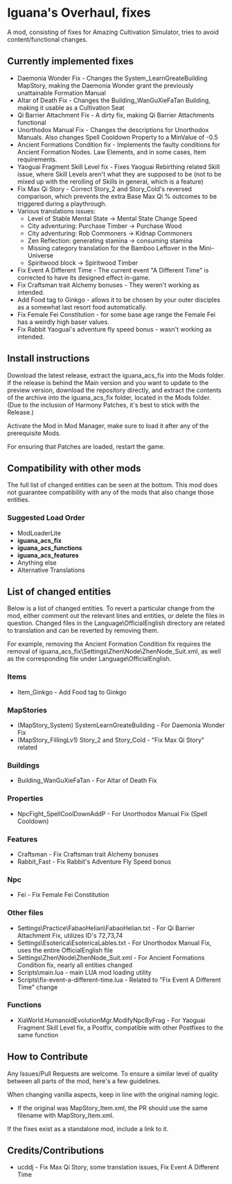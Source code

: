# Iguana's Overhaul, fixes
A mod, consisting of fixes for Amazing Cultivation Simulator, tries to avoid content/functional changes.

## Currently implemented fixes

* Daemonia Wonder Fix - Changes the System_LearnGreateBuilding MapStory, making the Daemonia Wonder grant the previously unattainable Formation Manual
* Altar of Death Fix - Changes the Building_WanGuXieFaTan Building, making it usable as a Cultivation Seat
* Qi Barrier Attachment Fix - A dirty fix, making Qi Barrier Attachments functional
* Unorthodox Manual Fix - Changes the descriptions for Unorthodox Manuals. Also changes Spell Cooldown Property to a MinValue of -0.5
* Ancient Formations Condition fix - Implements the faulty conditions for Ancient Formation Nodes. Law Elements, and in some cases, Item requirements.
* Yaoguai Fragment Skill Level fix - Fixes Yaoguai Rebirthing related Skill issue, where Skill Levels aren't what they are supposed to be (not to be mixed up with the rerolling of Skills in general, which is a feature)
* Fix Max Qi Story - Correct Story_2 and Story_Cold's reversed comparison, which prevents the extra Base Max Qi % outcomes to be triggered during a playthrough.
* Various translations issues:
    * Level of Stable Mental State -> Mental State Change Speed
    * City adventuring: Purchase Timber -> Purchase Wood
    * City adventuring: Rob Commoners -> Kidnap Commoners
    * Zen Reflection: generating stamina -> consuming stamina
    * Missing category translation for the Bamboo Leftover in the Mini-Universe
    * Spiritwood block -> Spiritwood Timber
* Fix Event A Different Time - The current event "A Different Time" is corrected to have its designed effect in-game.
* Fix Craftsman trait Alchemy bonuses - They weren't working as intended.
* Add Food tag to Ginkgo - allows it to be chosen by your outer disciples as a somewhat last resort food automatically.
* Fix Female Fei Constitution - for some base age range the Female Fei has a weirdly high baser values.
* Fix Rabbit Yaoguai's adventure fly speed bonus - wasn't working as intended.

## Install instructions

Download the latest release, extract the iguana_acs_fix into the Mods folder. If the release is behind the Main version and you want to update to the preview version, download the repository directly, and extract the contents of the archive into the iguana_acs_fix folder, located in the Mods folder.
(Due to the inclusion of Harmony Patches, it's best to stick with the Release.)

Activate the Mod in Mod Manager, make sure to load it after any of the prerequisite Mods.

For ensuring that Patches are loaded, restart the game.

## Compatibility with other mods

The full list of changed entities can be seen at the bottom. This mod does not guarantee compatibility with any of the mods that also change those entities.

### Suggested Load Order

* ModLoaderLite
* **iguana_acs_fix**
* **iguana_acs_functions**
* **iguana_acs_features**
* Anything else
* Alternative Translations

## List of changed entities

Below is a list of changed entities. To revert a particular change from the mod, either comment out the relevant lines and entities, or delete the files in question. Changed files in the Language\OfficialEnglish directory are related to translation and can be reverted by removing them.

For example, removing the Ancient Formation Condition fix requires the removal of iguana_acs_fix\Settings\Zhen\Node\ZhenNode_Suit.xml, as well as the corresponding file under Language\OfficialEnglish.

### Items

* Item_Ginkgo - Add Food tag to Ginkgo

### MapStories

* (MapStory_System) SystemLearnGreateBuilding - For Daemonia Wonder Fix
* (MapStory_FillingLv1) Story_2 and Story_Cold - "Fix Max Qi Story" related

### Buildings

* Building_WanGuXieFaTan - For Altar of Death Fix

### Properties

* NpcFight_SpellCoolDownAddP - For Unorthodox Manual Fix (Spell Cooldown)

### Features

* Craftsman - Fix Craftsman trait Alchemy bonuses
* Rabbit_Fast - Fix Rabbit's Adventure Fly Speed bonus

### Npc

* Fei - Fix Female Fei Constitution

### Other files

* Settings\Practice\FabaoHelian\FabaoHelian.txt - For Qi Barrier Attachment Fix, utilizes ID's 72,73,74
* Settings\Esoterica\EsotericaLables.txt - For Unorthodox Manual Fix, uses the entire OfficialEnglish file
* Settings\Zhen\Node\ZhenNode_Suit.xml - For Ancient Formations Condition fix, nearly all entities changed
* Scripts\main.lua - main LUA mod loading utility
* Scripts\fix-event-a-different-time.lua - Related to "Fix Event A Different Time" change

### Functions

* XiaWorld.HumanoidEvolutionMgr.ModifyNpcByFrag - For Yaoguai Fragment Skill Level fix, a Postfix, compatible with other Postfixes to the same function

## How to Contribute

Any Issues/Pull Requests are welcome. To ensure a similar level of quality between all parts of the mod, here's a few guidelines.

When changing vanilla aspects, keep in line with the original naming logic.
* If the original was MapStory_Item.xml, the PR should use the same filename with MapStory_Item.xml.

If the fixes exist as a standalone mod, include a link to it.

## Credits/Contributions

* ucddj - Fix Max Qi Story, some translation issues, Fix Event A Different Time